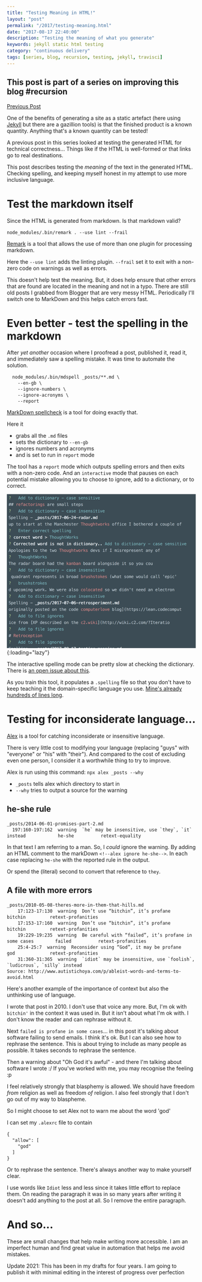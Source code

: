 ```yaml
--- 
title: "Testing Meaning in HTML!" 
layout: "post" 
permalink: "/2017/testing-meaning.html" 
date: "2017-08-17 22:40:00"
description: "Testing the meaning of what you generate"
keywords: jekyll static html testing
category: "continuous delivery"
tags: [series, blog, recursion, testing, jekyll, travisci]
---
```


<aside class="mb-2 ml-4 border-l-2 border-l-sky-700 pl-1">
  <h1 class="text-base">
    This post is part of a series on improving this blog #recursion
  </h1>
  <div class="flex flex-row">
    <div class="flex-grow">
      <a href="/2017/generating-static-amp.html">Previous Post</a>
    </div>
  </div>
</aside>

One of the benefits of generating a site as a static artefact (here using [Jekyll](https://jekyllrb.com/) but there are a gazillion tools) is that the finished product is a known quantity. Anything that's a known quantity can be tested!

A previous post in this series looked at testing the generated HTML for technical correctness... Things like if the HTML is well-formed or that links go to real destinations.

This post describes testing the _meaning_ of the text in the generated HTML. Checking spelling, and keeping myself honest in my attempt to use more inclusive language.

<!--more-->

# Test the markdown itself

Since the HTML is generated from markdown. Is that markdown valid?

```
node_modules/.bin/remark . --use lint --frail
```

[Remark](https://github.com/wooorm/remark) is a tool that allows the use of more than one plugin for processing markdown.

Here the `--use lint` adds the linting plugin. `--frail` set it to exit with a non-zero code on warnings as well as errors.

This doesn't help test the meaning. But, it does help ensure that other errors that are found are located in the meaning and not in a typo. There are still old posts I grabbed from Blogger that are very messy HTML. Periodically I'll switch one to MarkDown and this helps catch errors fast.

# Even better - test the spelling in the markdown

After _yet another_ occasion where I proofread a post, published it, read it, and immediately saw a spelling mistake. It was time to automate the solution.

```
  node_modules/.bin/mdspell _posts/**.md \
    --en-gb \
    --ignore-numbers \
    --ignore-acronyms \
    --report
```

[MarkDown spellcheck](https://github.com/lukeapage/node-markdown-spellcheck) is a tool for doing exactly that.

Here it 

 * grabs all the `.md` files
 * sets the dictionary to `--en-gb`
 * ignores numbers and acronyms
 * and is set to run in `report` mode

The tool has a `report` mode which outputs spelling errors and then exits with a non-zero code. And an `interactive` mode that pauses on each potential mistake allowing you to choose to ignore, add to a dictionary, or to correct.

![example interactive spelling output](/images/interactive-spelling.png){:loading="lazy"}

The interactive spelling mode can be pretty slow at checking the dictionary. There is [an open issue about this](https://github.com/lukeapage/node-markdown-spellcheck/issues/33).

As you train this tool, it populates a `.spelling` file so that you don't have to keep teaching it the domain-specific language you use. [Mine's already hundreds of lines long](https://github.com/pauldambra/blog_source/blob/c71413210bde13f195e4b4adac28caa74f35761a/.spelling).

# Testing for inconsiderate language...

[Alex](http://alexjs.com/) is a tool for catching inconsiderate or insensitive language.

There is very little cost to modifying your language (replacing "guys" with "everyone" or "his" with "their"). And compared to the cost of excluding even one person, I consider it a worthwhile thing to try to improve.

Alex is run using this command: `npx alex _posts --why`

* `_posts` tells alex which directory to start in
* `--why` tries to output a source for the warning

<!--alex ignore heshe--> 
## he-she rule

```
_posts/2014-06-01-promises-part-2.md
  197:160-197:162  warning  `he` may be insensitive, use `they`, `it` instead            he-she          retext-equality
```

In that text I am referring to a man. So, I _could_ ignore the warning. By adding an HTML comment to the markDown `<!--alex ignore he-she-->`. In each case replacing `he-she` with the reported rule in the output.

Or spend the (literal) second to convert that reference to `they`.

## A file with more errors

```
_posts/2010-05-08-theres-more-in-them-that-hills.md
    17:123-17:130  warning  Don’t use “bitchin”, it’s profane                           bitchin         retext-profanities
    17:153-17:160  warning  Don’t use “bitchin”, it’s profane                           bitchin         retext-profanities
    19:229-19:235  warning  Be careful with “failed”, it’s profane in some cases        failed          retext-profanities
    25:4-25:7  warning  Reconsider using “God”, it may be profane                           god             retext-profanities
    31:360-31:365  warning  `idiot` may be insensitive, use `foolish`, `ludicrous`, `silly` instead
Source: http://www.autistichoya.com/p/ableist-words-and-terms-to-avoid.html
```

Here's another example of the importance of context but also the unthinking use of language.

I wrote that post in 2010. I don't use that voice any more. But, I'm ok with `bitchin'` in the context it was used in. But it isn't about what I'm ok with. I don't know the reader and can rephrase without it. 

Next `failed is profane in some cases`... in this post it's talking about software failing to send emails. I think it's ok. But I can also see how to rephrase the sentence. This is about trying to include as many people as possible. It takes seconds to rephrase the sentence.

Then a warning about "Oh God it's awful" - and there I'm talking about software I wrote :/ If you've worked with me, you may recognise the feeling :p

I feel relatively strongly that blasphemy is allowed. We should have freedom _from_ religion as well as freedom _of_ religion. I also feel strongly that I don't go out of my way to blaspheme.

So I might choose to set Alex not to warn me about the word 'god'

I can set my `.alexrc` file to contain

```
{
  "allow": [
    "god"
  ]
}
```

Or to rephrase the sentence. There's always another way to make yourself clear.

I use words like `Idiot` less and less since it takes little effort to replace them. On reading the paragraph it was in so many years after writing it doesn't add anything to the post at all. So I remove the entire paragraph. 

# And so...

These are small changes that help make writing more accessible. I am an imperfect human and find great value in automation that helps me avoid mistakes.

Update 2021: This has been in my drafts for four years. I am going to publish it with minimal editing in the interest of progress over perfection